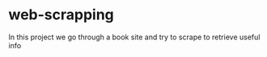 # web-scrapping
In this project we go through a book site and try to scrape to retrieve useful info
